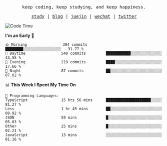 <p align="center">
  <samp>
    <span>keep coding, keep studying, and keep happiness.</span>
  </samp>
</p>

<p align="center">
  <samp>
    <a href="https://github.com/ouduidui/fe-study">study</a> |
    <a href="https://deweyou.me">blog</a>  |
    <a href="https://juejin.cn/user/4309700183594366">juejin</a> |
    <a href="https://user-images.githubusercontent.com/54696834/165071004-6509e3f2-90c3-448c-9d92-3da42b0c2021.jpeg">wechat</a> |
    <a href="https://twitter.com/ouduidui">twitter</a>
  </samp>
</p>

<!--START_SECTION:waka-->
![Code Time](http://img.shields.io/badge/Code%20Time-3%2C912%20hrs%209%20mins-blue)

**I'm an Early 🐤** 

```text
🌞 Morning                394 commits         ████████░░░░░░░░░░░░░░░░░   31.77 % 
🌆 Daytime                540 commits         ███████████░░░░░░░░░░░░░░   43.55 % 
🌃 Evening                219 commits         ████░░░░░░░░░░░░░░░░░░░░░   17.66 % 
🌙 Night                  87 commits          ██░░░░░░░░░░░░░░░░░░░░░░░   07.02 % 
```


📊 **This Week I Spent My Time On** 

```text
💬 Programming Languages: 
TypeScript               15 hrs 56 mins      ████████████████████░░░░░   81.27 % 
Less                     1 hr 45 mins        ██░░░░░░░░░░░░░░░░░░░░░░░   08.92 % 
JSON                     59 mins             █░░░░░░░░░░░░░░░░░░░░░░░░   05.03 % 
Other                    25 mins             █░░░░░░░░░░░░░░░░░░░░░░░░   02.21 % 
JavaScript               13 mins             ░░░░░░░░░░░░░░░░░░░░░░░░░   01.16 % 
```


<!--END_SECTION:waka-->
